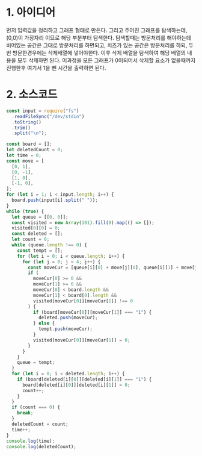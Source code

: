 # 1. 아이디어

먼저 입력값을 정리하고 그래프 형태로 만든다. 그리고 주어진 그래프를 탐색하는데, (0,0)이 가장자리 이므로 해당 부분부터 탐색한다. 탐색할때는 방문처리를 해야하는데 비어있는 공간은 그대로 방문처리를 하면되고, 치즈가 있는 공간은 방문처리를 하되, 두번 방문한경우에는 삭제배열에 넣어야한다. 이후 삭제 배열을 탐색하여 해당 배열의 내용을 모두 삭제하면 된다. 이과정을 모든 그래프가 0이되어서 삭제할 요소가 없을때까지 진행한후 여기서 1을 뺀 시간을 출력하면 된다.

# 2. 소스코드

```javascript
const input = require("fs")
  .readFileSync("/dev/stdin")
  .toString()
  .trim()
  .split("\n");

const board = [];
let deletedCount = 0;
let time = 0;
const move = [
  [0, 1],
  [0, -1],
  [1, 0],
  [-1, 0],
];
for (let i = 1; i < input.length; i++) {
  board.push(input[i].split(" "));
}
while (true) {
  let queue = [[0, 0]];
  const visited = new Array(101).fill(0).map(() => []);
  visited[0][0] = 0;
  const deleted = [];
  let count = 0;
  while (queue.length !== 0) {
    const tempt = [];
    for (let i = 0; i < queue.length; i++) {
      for (let j = 0; j < 4; j++) {
        const moveCur = [queue[i][0] + move[j][0], queue[i][1] + move[j][1]];
        if (
          moveCur[0] >= 0 &&
          moveCur[1] >= 0 &&
          moveCur[0] < board.length &&
          moveCur[1] < board[0].length &&
          visited[moveCur[0]][moveCur[1]] !== 0
        ) {
          if (board[moveCur[0]][moveCur[1]] === "1") {
            deleted.push(moveCur);
          } else {
            tempt.push(moveCur);
          }
          visited[moveCur[0]][moveCur[1]] = 0;
        }
      }
    }
    queue = tempt;
  }
  for (let i = 0; i < deleted.length; i++) {
    if (board[deleted[i][0]][deleted[i][1]] === "1") {
      board[deleted[i][0]][deleted[i][1]] = 0;
      count++;
    }
  }
  if (count === 0) {
    break;
  }
  deletedCount = count;
  time++;
}
console.log(time);
console.log(deletedCount);
```
